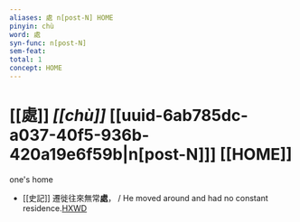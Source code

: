 ```yaml
---
aliases: 處 n[post-N] HOME
pinyin: chù
word: 處
syn-func: n[post-N]
sem-feat: 
total: 1
concept: HOME 
---
```

# [[處]] *[[chù]]*  [[uuid-6ab785dc-a037-40f5-936b-420a19e6f59b|n[post-N]]] [[HOME]]
one's home
 - [[史記]] 遷徙往來無常**處**， / He moved around and had no constant residence.[HXWD](https://hxwd.org/textview.html?location=KR2a0001_tls_001-4a.12)
